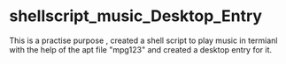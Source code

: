 # shellscript_music_Desktop_Entry
This is a practise purpose , created a shell script to play music in termianl with the help of the apt file "mpg123" and created a desktop entry for it.
